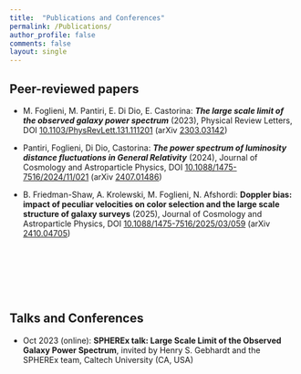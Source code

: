 ```yaml
---
title:  "Publications and Conferences"
permalink: /Publications/
author_profile: false
comments: false
layout: single
---
```



## Peer-reviewed papers

- M. Foglieni, M. Pantiri, E. Di Dio, E. Castorina:  **_The large scale limit of the observed galaxy power spectrum_** (2023), Physical Review Letters, DOI [10.1103/PhysRevLett.131.111201](https://doi.org/10.1103/PhysRevLett.131.111201) (arXiv [2303.03142](https://arxiv.org/abs/2303.03142))

- Pantiri, Foglieni, Di Dio, Castorina:  **_The power spectrum of luminosity distance fluctuations in General Relativity_** (2024), Journal of Cosmology and Astroparticle Physics, DOI [10.1088/1475-7516/2024/11/021](https://iopscience.iop.org/article/10.1088/1475-7516/2024/11/021) (arXiv [2407.01486](https://arxiv.org/abs/2407.01486))
  

- B. Friedman-Shaw, A. Krolewski, M. Foglieni, N. Afshordi: **Doppler bias: impact of peculiar velocities on color selection and the large scale structure of galaxy surveys** (2025), Journal of Cosmology and Astroparticle Physics, DOI [10.1088/1475-7516/2025/03/059](https://iopscience.iop.org/article/10.1088/1475-7516/2025/03/059) (arXiv [2410.04705](https://arxiv.org/abs/2410.04705))


<br>
<br>
<br>
<br>
<br>






## Talks and Conferences

- Oct 2023 (online): **SPHEREx talk: Large Scale Limit of the Observed Galaxy Power Spectrum**, invited by Henry S. Gebhardt and the SPHEREx team, Caltech University (CA, USA)


